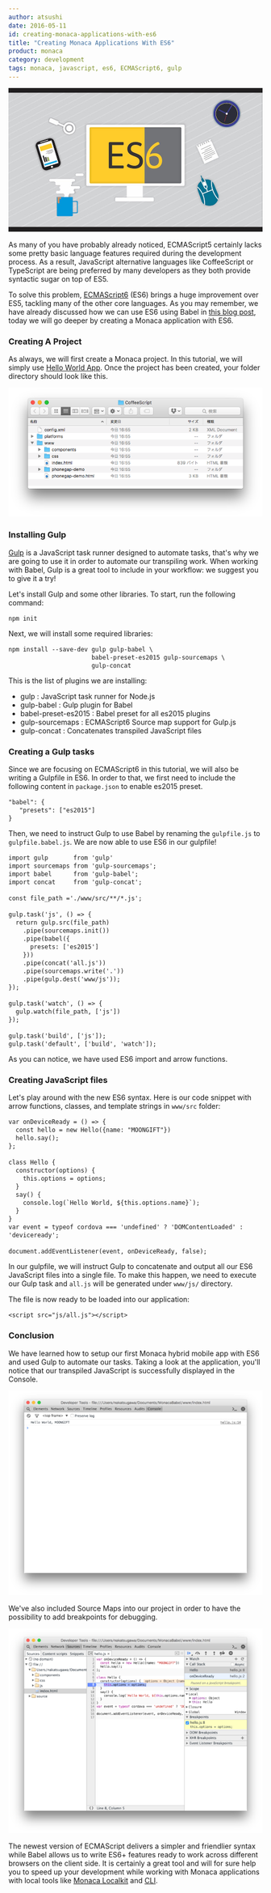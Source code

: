 ```yaml
---
author: atsushi
date: 2016-05-11
id: creating-monaca-applications-with-es6
title: "Creating Monaca Applications With ES6"
product: monaca
category: development
tags: monaca, javascript, es6, ECMAScript6, gulp
---
```


![ES6 main](/blog/content/images/2016/May/es6-main.png)

As many of you have probably already noticed, ECMAScript5 certainly lacks some pretty basic language features required during the development process. As a result, JavaScript alternative languages like CoffeeScript or TypeScript are being preferred by many developers as they both provide syntactic sugar on top of ES5.

To solve this problem, [ECMAScript6](http://es6-features.org/#Constants) (ES6) brings a huge improvement over ES5, tackling many of the other core languages.
As you may remember, we have already discussed how we can use ES6 using Babel in [this blog post](https://onsen.io/blog/trying-out-javascript-es6-using-babel/), today we will go deeper by creating a Monaca application with ES6.

<!-- more -->

### Creating A Project

As always, we will first create a Monaca project. In this tutorial, we will simply use [Hello World App](https://github.com/monaca/project-templates/tree/master/0-helloworld).
Once the project has been created, your folder directory should look like this.


![Monaca LocalKit Project](/blog/content/images/2016/May/monaca-coffeescript-1.png)


### Installing Gulp

[Gulp](http://gulpjs.com/) is a JavaScript task runner designed to automate tasks, that's why we are going to use it in order to automate our transpiling work.
When working with Babel, Gulp is a great tool to include in your workflow: we suggest you to give it a try!

Let's install Gulp and some other libraries. To start, run the following command:

```
npm init
```

Next, we will install some required libraries:

```
npm install --save-dev gulp gulp-babel \
                       babel-preset-es2015 gulp-sourcemaps \
                       gulp-concat
```

This is the list of plugins we are installing:

 - gulp : JavaScript task runner for Node.js
 - gulp-babel : Gulp plugin for Babel
 - babel-preset-es2015 : Babel preset for all es2015 plugins
 - gulp-sourcemaps : ECMAScript6 Source map support for Gulp.js
 - gulp-concat : Concatenates transpiled JavaScript files


### Creating a Gulp tasks

Since we are focusing on ECMAScript6 in this tutorial, we will also be writing a Gulpfile in ES6.
In order to that, we first need to include the following content in `package.json` to enable es2015 preset.

```
"babel": {
   "presets": ["es2015"]
}
```

Then, we need to instruct Gulp to use Babel by renaming the `gulpfile.js` to `gulpfile.babel.js`.
We are now able to use ES6 in our gulpfile!

```
import gulp       from 'gulp'
import sourcemaps from 'gulp-sourcemaps';
import babel      from 'gulp-babel';
import concat     from 'gulp-concat';

const file_path ='./www/src/**/*.js';

gulp.task('js', () => {
  return gulp.src(file_path)
    .pipe(sourcemaps.init())
    .pipe(babel({
      presets: ['es2015']
    }))
    .pipe(concat('all.js'))
    .pipe(sourcemaps.write('.'))
    .pipe(gulp.dest('www/js'));
});

gulp.task('watch', () => {
  gulp.watch(file_path, ['js'])
});

gulp.task('build', ['js']);
gulp.task('default', ['build', 'watch']);
```

As you can notice, we have used ES6 import and arrow functions.


### Creating JavaScript files

Let's play around with the new ES6 syntax.
Here is our code snippet with arrow functions, classes, and template strings in `www/src` folder:

```
var onDeviceReady = () => {
  const hello = new Hello({name: "MOONGIFT"})
  hello.say();
};

class Hello {
  constructor(options) {
    this.options = options;
  }
  say() {
    console.log(`Hello World, ${this.options.name}`);
  }
}
var event = typeof cordova === 'undefined' ? 'DOMContentLoaded' : 'deviceready';

document.addEventListener(event, onDeviceReady, false);
```

In our gulpfile, we will instruct Gulp to concatenate and output all our ES6 JavaScript files into a single file.
To make this happen, we need to execute our Gulp task and `all.js` will be generated under `www/js/` directory.

The file is now ready to be loaded into our application:

```
<script src="js/all.js"></script>
```

### Conclusion

We have learned how to setup our first Monaca hybrid mobile app with ES6 and used Gulp to automate our tasks.
Taking a look at the application, you'll notice that our transpiled JavaScript is successfully displayed in the Console.


![Application Preview With Babel](/blog/content/images/2016/May/monaca-babel-2.png)


We've also included Source Maps into our project in order to have the possibility to add breakpoints for debugging.


![Preview With Breakpoint](/blog/content/images/2016/May/monaca-babel-3.png)

The newest version of ECMAScript delivers a simpler and friendlier syntax while Babel allows us to write ES6+ features ready to work across different browsers on the client side.
It is certainly a great tool and will for sure help you to speed up your development while working with Monaca applications with local tools like [Monaca Localkit](https://monaca.io/localkit.html) and [CLI](https://github.com/monaca/monaca-cli).
